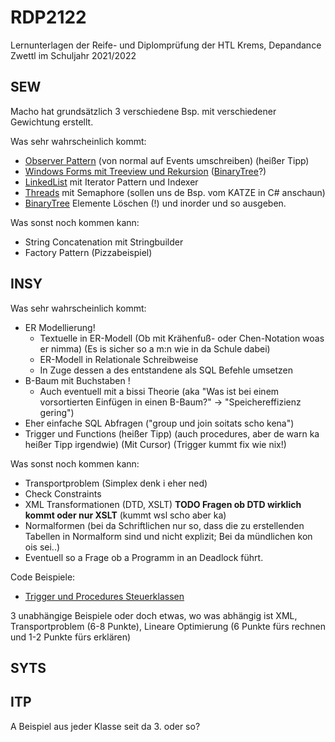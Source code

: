 # RDP2122
Lernunterlagen der Reife- und Diplomprüfung der HTL Krems, Depandance Zwettl im Schuljahr 2021/2022

## SEW
Macho hat grundsätzlich 3 verschiedene Bsp. mit verschiedener Gewichtung erstellt. 

Was sehr wahrscheinlich kommt:
 - [Observer Pattern](SEW/ObserverPatternToEvents) (von normal auf Events umschreiben) (heißer Tipp)
 - [Windows Forms mit Treeview und Rekursion](SEW/TreeView) ([BinaryTree](SEW/BinaryTree)?)
 - [LinkedList](SEW/LinkedList) mit Iterator Pattern und Indexer
 - [Threads](SEW/Semaphore_Racing_Simulator) mit Semaphore (sollen uns de Bsp. vom KATZE in C# anschaun)
 - [BinaryTree](SEW/BinaryTree) Elemente Löschen (!) und inorder und so ausgeben.

Was sonst noch kommen kann:
 - String Concatenation mit Stringbuilder
 - Factory Pattern (Pizzabeispiel)

## INSY

Was sehr wahrscheinlich kommt: 
 - ER Modellierung!
   - Textuelle in ER-Modell (Ob mit Krähenfuß- oder Chen-Notation woas er nimma) (Es is sicher so a m:n wie in da Schule dabei)
   - ER-Modell in Relationale Schreibweise  
   - In Zuge dessen a des entstandene als SQL Befehle umsetzen
 - B-Baum mit Buchstaben !
   - Auch eventuell mit a bissi Theorie (aka "Was ist bei einem vorsortierten Einfügen in einen B-Baum?" -> "Speichereffizienz gering") 
 - Eher einfache SQL Abfragen ("group und join soitats scho kena")
 - Trigger und Functions (heißer Tipp) (auch procedures, aber de warn ka heißer Tipp irgendwie) (Mit Cursor) (Trigger kummt fix wie nix!)

Was sonst noch kommen kann:
 - Transportproblem (Simplex denk i eher ned)
 - Check Constraints
 - XML Transformationen (DTD, XSLT) <b>TODO Fragen ob DTD wirklich kommt oder nur XSLT</b> (kummt wsl scho aber ka)
 - Normalformen (bei da Schriftlichen nur so, dass die zu erstellenden Tabellen in Normalform sind und nicht explizit; Bei da mündlichen kon ois sei..)
 - Eventuell so a Frage ob a Programm in an Deadlock führt. 

Code Beispiele:
 - [Trigger und Procedures Steuerklassen](INSY/MYSQL_Statements/Trigger_Procedure_Steuerklassen.sql)

3 unabhängige Beispiele
oder doch etwas, wo was abhängig ist
XML, Transportproblem (6-8 Punkte), Lineare Optimierung (6 Punkte fürs rechnen und 1-2 Punkte fürs erklären)

## SYTS

## ITP
A Beispiel aus jeder Klasse seit da 3. oder so?
